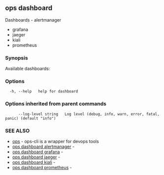 ## ops dashboard

Dashboards  - alertmanager
  - grafana
  - jaeger
  - kiali
  - prometheus


### Synopsis

Available dashboards:



### Options

```
  -h, --help   help for dashboard
```

### Options inherited from parent commands

```
      --log-level string   Log level (debug, info, warn, error, fatal, panic) (default "info")
```

### SEE ALSO

* [ops](ops.md)	 - ops-cli is a wrapper for devops tools
* [ops dashboard alertmanager](ops_dashboard_alertmanager.md)	 - 
* [ops dashboard grafana](ops_dashboard_grafana.md)	 - 
* [ops dashboard jaeger](ops_dashboard_jaeger.md)	 - 
* [ops dashboard kiali](ops_dashboard_kiali.md)	 - 
* [ops dashboard prometheus](ops_dashboard_prometheus.md)	 - 

